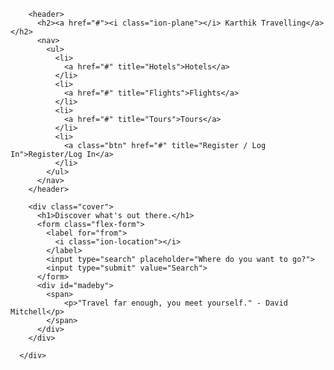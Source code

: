 <!DOCTYPE html>
<html lang="en">
<head>
    <style>
        @import url("https://fonts.googleapis.com/css?family=Lato:400,700");



*,

*:before,

*:after {

  -webkit-box-sizing: inherit;

  -moz-box-sizing: inherit;

  box-sizing: inherit;

}



::-webkit-input-placeholder {

  color: #56585b;

}



::-moz-placeholder {

  color: #56585b;

}



:-moz-placeholder {

  color: #56585b;

}



html {

  -webkit-box-sizing: border-box;

  -moz-box-sizing: border-box;

  box-sizing: border-box;

}



p {

    color: rgb(255, 255, 255);

    font-family:'Pacifico', cursive;

    font-weight: thin;

  }

  

body {

  font-family: "Lato", sans-serif;

  margin: 0;

  background: url("https://plus.unsplash.com/premium_photo-1676550906665-8c88e8d71bec?ixlib=rb-4.0.3&ixid=MnwxMjA3fDB8MHxwaG90by1wYWdlfHx8fGVufDB8fHx8&auto=format&fit=crop&w=2070&q=80")

    no-repeat center center fixed;

  -webkit-background-size: cover;

  -moz-background-size: cover;

  background-size: cover;

  color: #0a0a0b;

  overflow: hidden;

  ocapicity: 50%;

}







ul,

nav {

  list-style: none;

  padding: 0;

}



a {

  color: #fff;

  text-decoration: none;

  cursor: pointer;

  opacity: 0.9;

}



a:hover {

  opacity: 1;

}



h1 {

  font-size: 3rem;

  font-weight: 700;

  color: #fff;

  margin: 0 0 1.5rem;

}



i {

  font-size: 1.3rem;

}



header {

  position: absolute;

  top: 0;

  left: 0;

  z-index: 10;

  width: 100%;

  display: flex;

  justify-content: space-between;

  align-items: center;

  color: #fff;

  padding: 10px 100px 0;

}



header nav ul {

  display: flex;

}



header nav li {

  margin: 0 15px;

}



header nav li:first-child {

  margin-left: 0;

}



header nav li:last-child {

  margin-right: 0;

}



a.btn {

  color: #fff;

  padding: 10px;

  border: 1px solid rgba(255, 255, 255, 0.5);

  -webkit-transition: all 0.2s;

  -moz-transition: all 0.2s;

  transition: all 0.2s;

}



a.btn:hover {

  background: #38d79f;

  border: 1px solid #38d775;

  color: #fff;

}



.cover {

  height: 100vh;

  width: 100%;

  background: -webkit-gradient(

    linear,

    left top,

    left bottom,

    from(rgba(0, 0, 0, 0.05)),

    to(rgba(0, 0, 0, 0))

  );

  background: -webkit-linear-gradient(

    top,

    rgba(0, 0, 0, 0.05) 0%,

    rgba(0, 0, 0, 0) 100%

  );

  background: linear-gradient(

    to bottom,

    rgba(0, 0, 0, 0.05) 0%,

    rgba(0, 0, 0, 0) 100%

  );

  padding: 20px 50px;

  display: -webkit-box;

  display: flex;

  -webkit-box-orient: vertical;

  -webkit-box-direction: normal;

  flex-direction: column;

  -webkit-box-pack: center;

  justify-content: center;

  -webkit-box-align: center;

  align-items: center;

}



.flex-form input[type="submit"] {

  background: #3fef97;

  border: 1px solid #3fefa0;

  color: #fff;

  padding: 0 30px;

  cursor: pointer;

  -webkit-transition: all 0.2s;

  -moz-transition: all 0.2s;

  transition: all 0.2s;

}



.flex-form input[type="submit"]:hover {

  background: #17d1db;

  border: 1px solid #38d797;

}



.flex-form {

  display: -webkit-box;

  display: flex;

  z-index: 10;

  position: relative;

  width: 500px;

  box-shadow: 4px 8px 16px rgba(0, 0, 0, 0.3);

}



.flex-form > * {

  border: 0;

  padding: 0 0 0 10px;

  background: #fff;

  line-height: 50px;

  font-size: 1rem;

  border-radius: 0;

  outline: 0;

  -webkit-appearance: none;

}



input[type="search"] {

  flex-basis: 500px;

}



#madeby {

  position: absolute;

  bottom: 0;

  right: 0;

  padding: 25px 100px;

  color: #fff;

}



@media all and (max-width: 800px) {

  body {

    font-size: 0.9rem;

  }



  .flex-form {

    width: 100%;

  }



  input[type="search"] {

    flex-basis: 100%;

  }



  .flex-form > * {

    font-size: 0.9rem;

  }



  header {

    -webkit-box-orient: vertical;

    -webkit-box-direction: normal;

    flex-direction: column;

    padding: 10px !important;

  }



  header h2 {

    margin-bottom: 15px;

  }



  h1 {

    font-size: 2rem;

  }



  .cover {

    padding: 20px;

  }



  #madeby {

    padding: 30px 20px;

  }

}



@media all and (max-width: 360px) {

  header nav li {

    margin: 0 10px;

  }



  .flex-form {

    display: -webkit-box;

    display: flex;

    -webkit-box-orient: vertical;

    -webkit-box-direction: normal;

    flex-direction: column;

  }



  input[type="search"] {

    flex-basis: 0;

  }



  label {

    display: none;

  }

  }
    </style>
    <meta charset="UTF-8">
    <meta http-equiv="X-UA-Compatible" content="IE=edge">
    <meta name="viewport" content="width=device-width, initial-scale=1.0">
    <title>Jaya Travels</title>
    <!-- css link -->
    <!-- google fonts -->
    <link rel="preconnect" href="https://fonts.googleapis.com">
<link rel="preconnect" href="https://fonts.gstatic.com" crossorigin>
<link href="https://fonts.googleapis.com/css2?family=Pacifico&display=swap" rel="stylesheet">

</head>
<body>
    <div class="container">

        <header>
          <h2><a href="#"><i class="ion-plane"></i> Karthik Travelling</a></h2>
          <nav>
            <ul>
              <li>
                <a href="#" title="Hotels">Hotels</a>
              </li>
              <li>
                <a href="#" title="Flights">Flights</a>
              </li>
              <li>
                <a href="#" title="Tours">Tours</a>
              </li>
              <li>
                <a class="btn" href="#" title="Register / Log In">Register/Log In</a>
              </li>
            </ul>
          </nav>
        </header>
      
        <div class="cover">
          <h1>Discover what's out there.</h1>
          <form class="flex-form">
            <label for="from">
              <i class="ion-location"></i>
            </label>
            <input type="search" placeholder="Where do you want to go?">
            <input type="submit" value="Search">
          </form>
          <div id="madeby">
            <span>
                <p>"Travel far enough, you meet yourself." - David Mitchell</p>
            </span>
          </div>
        </div>
      
      </div>
    
   
</body>
  </html>
